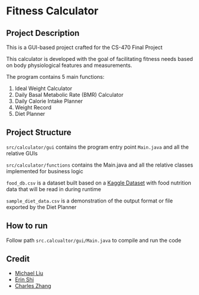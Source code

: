 # Fitness Calculator

## Project Description
This is a GUI-based project crafted for the CS-470 Final Project

This calculator is developed with the goal of facilitating fitness needs based on body physiological features and measurements.

The program contains 5 main functions:
1. Ideal Weight Calculator
2. Daily Basal Metabolic Rate (BMR) Calculator
3. Daily Calorie Intake Planner
4. Weight Record
5. Diet Planner

## Project Structure 
`src/calculator/gui` contains the program entry point `Main.java` and all the relative GUIs

`src/calculator/functions` contains the Main.java and all the relative classes implemented for business logic

`food_db.csv` is a dataset built based on a [Kaggle Dataset](https://www.kaggle.com/datasets/utsavdey1410/food-nutrition-dataset) with food nutrition data that will be read in during runtime

`sample_diet_data.csv` is a demonstration of the output format or file exported by the Diet Planner

## How to run
Follow path `src.calcualtor/gui/Main.java` to compile and run the code

## Credit
- [Michael Liu](https://github.com/Michaelliu1017)
- [Erin Shi](https://github.com/Erin-ovo)
- [Charles Zhang](https://github.com/bocchii-the-code)
